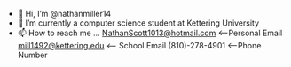 - 👋 Hi, I’m @nathanmiller14
- 🌱 I’m currently a computer science student at Kettering University
- 📫 How to reach me ... NathanScott1013@hotmail.com <--Personal Email
                         mill1492@kettering.edu <-- School Email
                         (810)-278-4901 <--Phone Number

<!---
nathanmiller14/nathanmiller14 is a ✨ special ✨ repository because its `README.md` (this file) appears on your GitHub profile.
You can click the Preview link to take a look at your changes.
--->
